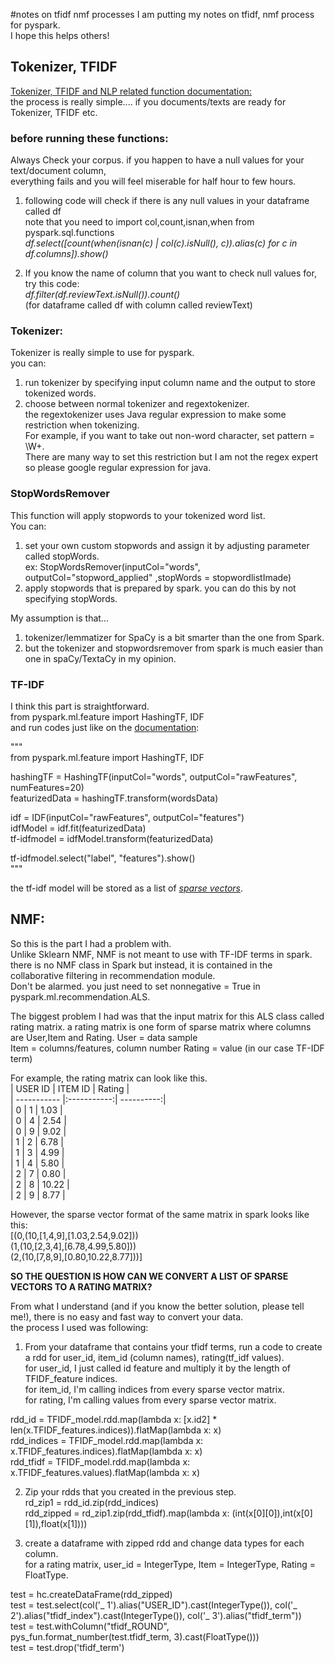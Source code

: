 #notes on tfidf nmf processes
I am putting my notes on tfidf, nmf process for pyspark.  
I hope this helps others!  

## Tokenizer, TFIDF
[Tokenizer, TFIDF and NLP related function documentation:](https://spark.apache.org/docs/1.6.0/ml-features.html#tf-idf-hashingtf-and-idf)  
the process is really simple.... if you documents/texts are ready for Tokenizer, TFIDF etc.  

### before running these functions:
Always Check your corpus. if you happen to have a null values for your text/document column,  
everything fails and you will feel miserable for half hour to few hours.  
  
1. following code will check if there is any null values in your dataframe called df  
note that you need to import col,count,isnan,when from pyspark.sql.functions  
*df.select([count(when(isnan(c) | col(c).isNull(), c)).alias(c) for c in df.columns]).show()*  

2. If you know the name of column that you want to check null values for, try this code:  
*df.filter(df.reviewText.isNull()).count()*  
(for dataframe called df with column called reviewText)  
  
### Tokenizer:
Tokenizer is really simple to use for pyspark.  
you can:  
1. run tokenizer by specifying input column name and the output to store tokenized words.  
2. choose between normal tokenizer and regextokenizer.  
the regextokenizer uses Java regular expression to make some restriction when tokenizing.  
For example, if you want to take out non-word character, set pattern = \\W+.  
There are many way to set this restriction but I am not the regex expert so please google regular expression for java.  
  
### StopWordsRemover
This function will apply stopwords to your tokenized word list.  
You can:
1. set your own custom stopwords and assign it by adjusting parameter called stopWords.  
ex: StopWordsRemover(inputCol="words", outputCol="stopword_applied" ,stopWords = stopwordlistImade)
2. apply stopwords that is prepared by spark. you can do this by not specifying stopWords.  

My assumption is that...  
1. tokenizer/lemmatizer for SpaCy is a bit smarter than the one from Spark.
2. but the tokenizer and stopwordsremover from spark is much easier than one in spaCy/TextaCy in my opinion.  


### TF-IDF
I think this part is straightforward.  
from pyspark.ml.feature import HashingTF, IDF  
and run codes just like on the [documentation](https://spark.apache.org/docs/2.1.1/ml-features.html#tf-idf):  
  
"""  
from pyspark.ml.feature import HashingTF, IDF  
  
hashingTF = HashingTF(inputCol="words", outputCol="rawFeatures", numFeatures=20)  
featurizedData = hashingTF.transform(wordsData)  
  
idf = IDF(inputCol="rawFeatures", outputCol="features")  
idfModel = idf.fit(featurizedData)  
tf-idfmodel = idfModel.transform(featurizedData)  
  
tf-idfmodel.select("label", "features").show()  
"""  
  
the tf-idf model will be stored as a list of [*sparse vectors*](https://spark.apache.org/docs/1.1.0/api/python/pyspark.mllib.linalg.SparseVector-class.html).    
  
## NMF:
So this is the part I had a problem with.  
Unlike Sklearn NMF, NMF is not meant to use with TF-IDF terms in spark.  
there is no NMF class in Spark but instead, it is contained in the collaborative filtering in recommendation module.  
Don't be alarmed. you just need to set nonnegative = True in pyspark.ml.recommendation.ALS.  
  
The biggest problem I had was that the input matrix for this ALS class called rating matrix.
a rating matrix is one form of sparse matrix where columns are User,Item and Rating.
User = data sample  
Item = columns/features, column number 
Rating = value (in our case TF-IDF term)  
  
For example, the rating matrix can look like this.  
|   USER ID   |   ITEM ID   |   Rating   |  
| ----------- |:-----------:| ----------:|  
|      0      |      1      |    1.03    |    
|      0      |      4      |    2.54    |  
|      0      |      9      |    9.02    |  
|      1      |      2      |    6.78    |  
|      1      |      3      |    4.99    |  
|      1      |      4      |    5.80    |   
|      2      |      7      |    0.80    |   
|      2      |      8      |   10.22    |   
|      2      |      9      |    8.77    |   
  
However, the sparse vector format of the same matrix in spark looks like this:  
[(0,(10,[1,4,9],[1.03,2.54,9.02]))  
(1,(10,[2,3,4],[6.78,4.99,5.80]))  
(2,(10,[7,8,9],[0.80,10.22,8.77]))]  
  
**SO THE QUESTION IS HOW CAN WE CONVERT A LIST OF SPARSE VECTORS TO A RATING MATRIX?**
  
From what I understand (and if you know the better solution, please tell me!), there is no easy and fast way to convert your data.  
the process I used was following:  
  
1. From your dataframe that contains your tfidf terms, run a code to create a rdd for user_id, item_id (column names), rating(tf_idf values).  
for user_id, I just called id feature and multiply it by the length of TFIDF_feature indices.  
for item_id, I'm calling indices from every sparse vector matrix.    
for rating, I'm calling values from every sparse vector matrix.  
  
rdd_id = TFIDF_model.rdd.map(lambda x: [x.id2] * len(x.TFIDF_features.indices)).flatMap(lambda x: x)    
rdd_indices = TFIDF_model.rdd.map(lambda x: x.TFIDF_features.indices).flatMap(lambda x: x)  
rdd_tfidf = TFIDF_model.rdd.map(lambda x: x.TFIDF_features.values).flatMap(lambda x: x)  
    
2. Zip your rdds that you created in the previous step.  
rd_zip1 = rdd_id.zip(rdd_indices)  
rdd_zipped = rd_zip1.zip(rdd_tfidf).map(lambda x: (int(x[0][0]),int(x[0][1]),float(x[1])))  
  
3. create a dataframe with zipped rdd and change data types for each column.  
for a rating matrix, user_id = IntegerType, Item = IntegerType, Rating = FloatType.  
  
test = hc.createDataFrame(rdd_zipped)  
test = test.select(col('_ 1').alias("USER_ID").cast(IntegerType()), col('_ 2').alias("tfidf_index").cast(IntegerType()), col('_ 3').alias("tfidf_term"))  
test = test.withColumn("tfidf_ROUND", pys_fun.format_number(test.tfidf_term, 3).cast(FloatType()))  
test = test.drop('tfidf_term')  

